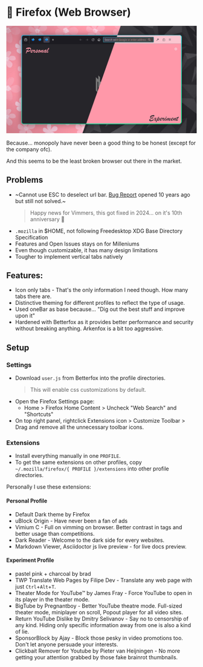 # 🦊 Firefox (Web Browser)

![Firefox Web Browser](./assets/firefox.jpg)

Because... monopoly have never been a good thing to be honest (except for the company ofc).

And this seems to be the least broken browser out there in the market.

## Problems

- ~Cannot use ESC to deselect url bar. [Bug Report](https://bugzilla.mozilla.org/show_bug.cgi?id=1086524) opened 10 years ago but still not solved.~
  > Happy news for Vimmers, this got fixed in 2024... on it's 10th anniversary 🎉
- `.mozilla` in $HOME, not following Freedesktop XDG Base Directory Specification
- Features and Open Issues stays on for Milleniums
- Even though customizable, it has many design limitations
- Tougher to implement vertical tabs natively

## Features:

- Icon only tabs - That's the only information I need though. How many tabs there are.
- Distinctive theming for different profiles to reflect the type of usage.
- Used oneBar as base because... "Dig out the best stuff and improve upon it"
- Hardened with Betterfox as it provides better performance and security without breaking anything. Arkenfox is a bit too aggressive.

## Setup

### Settings

- Download `user.js` from Betterfox into the profile directories.
  > This will enable css customizations by default.
- Open the Firefox Settings page:
  - Home > Firefox Home Content > Uncheck "Web Search" and "Shortcuts"
- On top right panel, rightclick Extensions icon > Customize Toolbar > Drag and remove all the unnecessary toolbar icons.

### Extensions

- Install everything manually in one `PROFILE`.
- To get the same extensions on other profiles, copy `~/.mozilla/firefox/{ PROFILE }/extensions` into other profile directories.

Personally I use these extensions:

#### Personal Profile

- Default Dark theme by Firefox
- uBlock Origin - Have never been a fan of ads
- Vimium C - Full on vimming on browser. Better contrast in tags and better usage than competitions.
- Dark Reader - Welcome to the dark side for every websites.
- Markdown Viewer, Asciidoctor js live preview - for live docs preview.

#### Experiment Profile

- pastel pink + charcoal by brad
- TWP Translate Web Pages by Filipe Dev - Translate any web page with just `Ctrl`+`Alt`+`T`.
- Theater Mode for YouTube™ by James Fray - Force YouTube to open in its player in the theater mode.
- BigTube by Pregnantboy - Better YouTube theatre mode. Full-sized theater mode, miniplayer on scroll, Popout player for all video sites.
- Return YouTube Dislike by Dmitry Selivanov - Say no to censorship of any kind. Hiding only specific information away from one is also a kind of lie.
- SponsorBlock by Ajay - Block those pesky in video promotions too. Don't let anyone persuade your interests.
- Clickbait Remover for Youtube by Pieter van Heijningen - No more getting your attention grabbed by those fake brainrot thumbnails.
